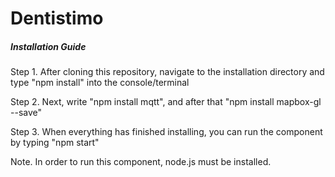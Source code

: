 # Dentistimo

##### Installation Guide
Step 1. After cloning this repository, navigate to the installation directory and type "npm install" into the console/terminal

Step 2. Next, write "npm install mqtt", and after that "npm install mapbox-gl --save"

Step 3. When everything has finished installing, you can run the component by typing "npm start"

Note. In order to run this component, node.js must be installed.
